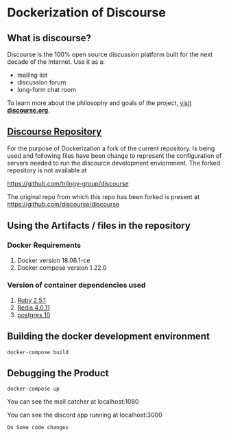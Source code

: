 # Dockerization of Discourse
## What is discourse?
Discourse is the 100% open source discussion platform built for the next decade of the Internet. Use it as a:

- mailing list
- discussion forum
- long-form chat room

To learn more about the philosophy and goals of the project, [visit **discourse.org**](http://www.discourse.org).

## [Discourse Repository](https://github.com/trilogy-group/discourse)
For the purpose of Dockerization a fork of the current repository. Is being used and following files have been change to represent the configuration of servers needed to run the discource development enviornment. The forked repository is not available at 

https://github.com/trilogy-group/discourse

The original repo from which this repo has been forked is present at https://github.com/discourse/discourse

## Using the Artifacts / files in the repository

### Docker Requirements
 1. Docker version 18.06.1-ce
 2. Docker compose version 1.22.0

### Version of container dependencies used
1. [Ruby 2.5.1](https://github.com/docker-library/ruby/blob/38e06eaab48f587fca9993a6c7124a11512ac65c/2.5/stretch/Dockerfile)
2. [Redis 4.0.11](https://github.com/docker-library/redis/blob/7900c5d31e0b3a4c463c57a8d69cc497d58fbe70/4.0/Dockerfile)
3. [postgres 10](https://github.com/docker-library/postgres/blob/3f585c58df93e93b730c09a13e8904b96fa20c58/10/Dockerfile)

## Building the docker development environment
`docker-compose build`

## Debugging the Product
`docker-compose up`

You can see the mail catcher at localhost:1080

You can see the discord app running at localhost:3000

`Do Some code changes`

